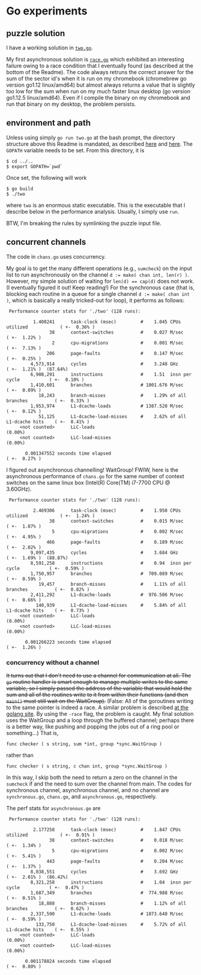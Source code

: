 Go experiments
==============

## puzzle solution

I have a working solution in [`two.go`](two.go).

My first asynchronous solution is [`race.go`](race.go) which exhibited an interesting failure owing to a race condition that I eventually found (as described at the bottom of the Readme).
The code always retruns the correct answer for the sum of the sector id's when it is run on my chromebook (chromebrew go version go1.12 linux/amd64) but almost always returns a value that is slightly too low for the sum when run on my much faster linux desktop (go version go1.12.5 linux/amd64).
Even if I compile the binary on my chromebook and run that binary on my desktop, the problem persists.

## environment and path

Unless using simply `go run two.go` at the bash prompt, the directory structure above this Readme is mandated, as described [here](https://golang.org/doc/install) and [here](https://golang.org/doc/code.html).
The `GOPATH` variable needs to be set.
From this directory, it is
```
$ cd ../..
$ export GOPATH=`pwd`
```
Once set, the following will work
```
$ go build
$ ./two
```
where `two` is an enormous static executable.
This is the executable that I describe below in the performance analysis.
Usually, I simply use `run`.

BTW, I'm breaking the rules by symlinking the puzzle input file.

## concurrent channels

The code in `chans.go` uses concurrency.

My goal is to get the many different operations (e.g., `sumcheck`) on the input list to run asynchronously on the channel `d := make( chan int, len(r) )`.
However, my simple solution of waiting for `len(d) == cap(d)` does not work.
(I eventually figured it out! Keep reading!)
For the synchronous case (that is, blocking each routine in a queue for a single channel `d := make( chan int )`, which is basically a really tricked-out for loop), it performs as follows:

```
 Performance counter stats for './two' (128 runs):

          1.408241      task-clock (msec)         #    1.045 CPUs utilized            ( +-  0.36% )
                38      context-switches          #    0.027 M/sec                    ( +-  1.22% )
                 2      cpu-migrations            #    0.001 M/sec                    ( +-  7.13% )
               206      page-faults               #    0.147 M/sec                    ( +-  0.25% )
         4,573,914      cycles                    #    3.248 GHz                      ( +-  1.21% )  (87.64%)
         6,908,291      instructions              #    1.51  insn per cycle           ( +-  0.10% )
         1,410,601      branches                  # 1001.676 M/sec                    ( +-  0.09% )
            18,243      branch-misses             #    1.29% of all branches          ( +-  0.33% )
         1,953,974      L1-dcache-loads           # 1387.528 M/sec                    ( +-  0.12% )
            51,125      L1-dcache-load-misses     #    2.62% of all L1-dcache hits    ( +-  0.41% )
     <not counted>      LLC-loads                                                     (0.00%)
     <not counted>      LLC-load-misses                                               (0.00%)

       0.001347552 seconds time elapsed                                          ( +-  0.27% )
```

I figured out asynchronous channelling! WaitGroup!
FWIW, here is the asynchronous performance of `chans.go` for the same number of context switches on the same linux box (Intel(R) Core(TM) i7-7700 CPU @ 3.60GHz).

```
 Performance counter stats for './two' (128 runs):

          2.469306      task-clock (msec)         #    1.950 CPUs utilized            ( +-  1.24% )
                38      context-switches          #    0.015 M/sec                    ( +-  1.87% )
                 5      cpu-migrations            #    0.002 M/sec                    ( +-  4.95% )
               466      page-faults               #    0.189 M/sec                    ( +-  2.02% )
         9,097,435      cycles                    #    3.684 GHz                      ( +-  1.69% )  (88.87%)
         8,591,258      instructions              #    0.94  insn per cycle           ( +-  0.59% )
         1,750,957      branches                  #  709.089 M/sec                    ( +-  0.59% )
            19,457      branch-misses             #    1.11% of all branches          ( +-  0.82% )
         2,411,292      L1-dcache-loads           #  976.506 M/sec                    ( +-  0.66% )
           140,939      L1-dcache-load-misses     #    5.84% of all L1-dcache hits    ( +-  0.73% )
     <not counted>      LLC-loads                                                     (0.00%)
     <not counted>      LLC-load-misses                                               (0.00%)

       0.001266223 seconds time elapsed                                          ( +-  1.26% )
```

### concurrency without a channel

~~It turns out that I don't need to use a channel for communication at all.
The `go` routine handler is smart enough to manage multiple writes to the same variable, so I simply passed the address of the variable that would hold the sum and all of the routines write to it from within their functions (and then `main()` must still wait on the WaitGroup).~~
(False: All of the goroutines writing to the same pointer is indeed a race.
A similar problem is described [at the golang site](https://blog.golang.org/race-detector).
By using the `-race` flag, the problem is caught.
My final solution uses the WaitGroup and a loop through the buffered channel; perhaps there is a better way, like pushing and popping the jobs out of a ring pool or something...)
That is,
```
func checker ( s string, sum *int, group *sync.WaitGroup )
```
rather than
```
func checker ( s string, c chan int, group *sync.WaitGroup )
```
In this way, I skip both the need to return a zero on the channel in the `sumcheck` if and the need to sum over the channel from main.
The codes for synchronous channel, asynchronous channel, and no channel are `synchronous.go`, `chans.go`, and `asynchronous.go`, respectively.

The perf stats for `asynchronous.go` are

```
 Performance counter stats for './two' (128 runs):

          2.177258      task-clock (msec)         #    1.847 CPUs utilized            ( +-  0.91% )
                38      context-switches          #    0.018 M/sec                    ( +-  1.34% )
                 5      cpu-migrations            #    0.002 M/sec                    ( +-  5.41% )
               443      page-faults               #    0.204 M/sec                    ( +-  1.37% )
         8,038,551      cycles                    #    3.692 GHz                      ( +-  2.01% )  (86.42%)
         8,321,258      instructions              #    1.04  insn per cycle           ( +-  0.47% )
         1,687,349      branches                  #  774.988 M/sec                    ( +-  0.51% )
            18,888      branch-misses             #    1.12% of all branches          ( +-  0.62% )
         2,337,590      L1-dcache-loads           # 1073.640 M/sec                    ( +-  0.59% )
           133,750      L1-dcache-load-misses     #    5.72% of all L1-dcache hits    ( +-  0.55% )
     <not counted>      LLC-loads                                                     (0.00%)
     <not counted>      LLC-load-misses                                               (0.00%)

       0.001178824 seconds time elapsed                                          ( +-  0.80% )
```
